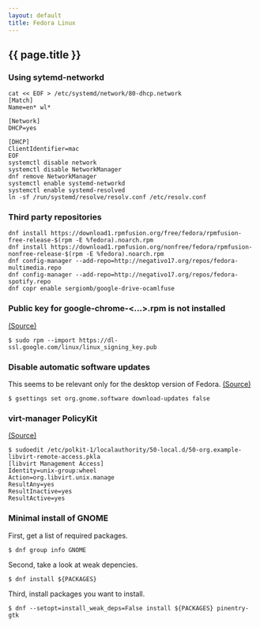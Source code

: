 ```yaml
---
layout: default
title: Fedora Linux
---
```


## {{ page.title }}

### Using sytemd-networkd

    cat << EOF > /etc/systemd/network/80-dhcp.network
    [Match]
    Name=en* wl*

    [Network]
    DHCP=yes

    [DHCP]
    ClientIdentifier=mac
    EOF
    systemctl disable network
    systemctl disable NetworkManager
    dnf remove NetworkManager
    systemctl enable systemd-networkd
    systemctl enable systemd-resolved
    ln -sf /run/systemd/resolve/resolv.conf /etc/resolv.conf

### Third party repositories

    dnf install https://download1.rpmfusion.org/free/fedora/rpmfusion-free-release-$(rpm -E %fedora).noarch.rpm
    dnf install https://download1.rpmfusion.org/nonfree/fedora/rpmfusion-nonfree-release-$(rpm -E %fedora).noarch.rpm
    dnf config-manager --add-repo=http://negativo17.org/repos/fedora-multimedia.repo
    dnf config-manager --add-repo=http://negativo17.org/repos/fedora-spotify.repo
    dnf copr enable sergiomb/google-drive-ocamlfuse

### Public key for google-chrome-<...>.rpm is not installed

[(Source)](https://ask.fedoraproject.org/en/question/56695/public-key-for-google-chrome-unstable-versionrpm-is-not-installed/)

    $ sudo rpm --import https://dl-ssl.google.com/linux/linux_signing_key.pub

### Disable automatic software updates

This seems to be relevant only for the desktop version of Fedora.
[(Source)](http://vfamilyserver.org/blog/2014/11/disable-background-updates-on-fedora-21-gnome-3-14/)

    $ gsettings set org.gnome.software download-updates false

### virt-manager PolicyKit

[(Source)](https://wiki.libvirt.org/page/SSHPolicyKitSetup)

    $ sudoedit /etc/polkit-1/localauthority/50-local.d/50-org.example-libvirt-remote-access.pkla
    [libvirt Management Access]
    Identity=unix-group:wheel
    Action=org.libvirt.unix.manage
    ResultAny=yes
    ResultInactive=yes
    ResultActive=yes

### Minimal install of GNOME

First, get a list of required packages.

    $ dnf group info GNOME

Second, take a look at weak depencies.

    $ dnf install ${PACKAGES}

Third, install packages you want to install.

    $ dnf --setopt=install_weak_deps=False install ${PACKAGES} pinentry-gtk
